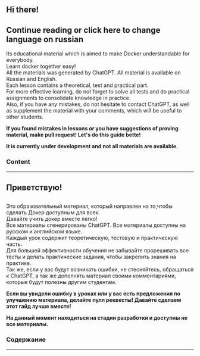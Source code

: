 ## Hi there!
## Continue reading or click here to change language on russian
Its educational material which is aimed to make Docker understandable for everybody.
<br>Learn docker together easy! 
<br>All the materials was generated by ChatGPT. All material is available on Russian and English.
<br>Each lesson contains a theoretical, test and practical part.
<br>For more effective learning, do not forget to solve all tests and do practical assignments to consolidate knowledge in practice.
<br>Also, if you have any mistakes, do not hesitate to contact ChatGPT, as well as supplement the material with your comments, which will be useful to other students.

**If you found mistakes in lessons or you have suggestions of proving material, make pull request! Let's do this guide bette!**

**It is currently under development and not all materials are available.**

### Content
____
## Приветствую!
## 
Это образовательный материал, который направлен на то,чтобы сделать Докер доступным для всех.
<br>Давайте учить докер вместе легко!
<br>Все материалы сгенерированы ChatGPT. Все материалы доступны на русском и английском языке.
<br>Каждый урок содержит теоретическую, тестовую и практическую часть.
<br>Для большей эффективности обучения не забывайте прорешивать все тесты и делать практические задания, чтобы закрепить знания на практике. 
<br>Так же, если у вас будут возникать ошибки, не стесняйтесь, обращаться к ChatGPT, а так же дополнять материал своими комментариями, которые будут полезны другим студентам.

**Если вы увидели ошибку в уроках или у вас есть предложения по улучшению материала, делайте пулл реквесты! Давайте сделаем этот гайд лучше вместе!**

**На данный момент находиться на стадии разработки и доступны не все материалы.**

### Содержание
_____
